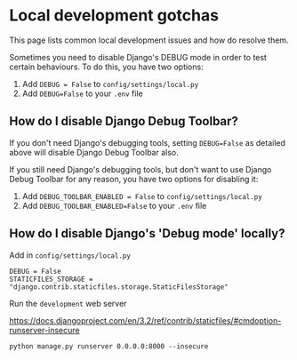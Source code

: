 # Local development gotchas
This page lists common local development issues and how do resolve them.


Sometimes you need to disable Django's DEBUG mode in order to test certain behaviours. To do this, you have two options:

1. Add `DEBUG = False` to `config/settings/local.py` 
2. Add `DEBUG=False` to your `.env` file

## How do I disable Django Debug Toolbar?

If you don't need Django's debugging tools, setting `DEBUG=False` as detailed above will disable Django Debug Toolbar also.

If you still need Django's debugging tools, but don't want to use Django Debug Toolbar for any reason, you have two options for disabling it:

1. Add `DEBUG_TOOLBAR_ENABLED = False` to `config/settings/local.py` 
2. Add `DEBUG_TOOLBAR_ENABLED=False` to your `.env` file

## How do I disable Django's 'Debug mode' locally?

Add in `config/settings/local.py`
```console
DEBUG = False
STATICFILES_STORAGE = "django.contrib.staticfiles.storage.StaticFilesStorage"
```

Run the `development` web server

https://docs.djangoproject.com/en/3.2/ref/contrib/staticfiles/#cmdoption-runserver-insecure
```console
python manage.py runserver 0.0.0.0:8000 --insecure
```
